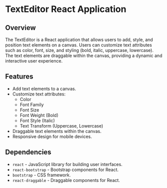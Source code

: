 # TextEditor React Application

## Overview

The TextEditor is a React application that allows users to add, style, and position text elements on a canvas. Users can customize text attributes such as color, font, size, and styling (bold, italic, uppercase, lowercase). The text elements are draggable within the canvas, providing a dynamic and interactive user experience.

## Features

- Add text elements to a canvas.
- Customize text attributes:
  - Color
  - Font Family
  - Font Size
  - Font Weight (Bold)
  - Font Style (Italic)
  - Text Transform (Uppercase, Lowercase)
- Draggable text elements within the canvas.
- Responsive design for mobile devices.

## Dependencies

- `react` - JavaScript library for building user interfaces.
- `react-bootstrap` - Bootstrap components for React.
- `bootstrap` - CSS framework.
- `react-draggable` - Draggable components for React.
